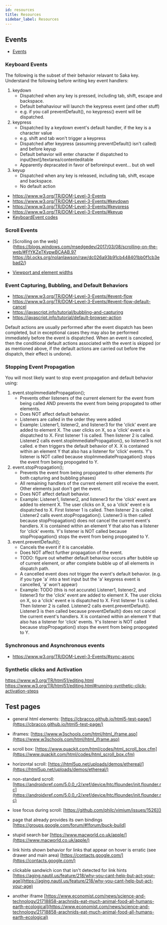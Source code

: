 ```yaml
---
id: resources
title: Resources
sidebar_label: Resources
---
```


## Events

* [Events](https://developer.mozilla.org/en-US/docs/Web/Events)

### Keyboard Events

The following is the subset of their behavior relavant to Saka key.
Understand the following before writing key event handlers:

1. keydown
    * Dispatched when any key is pressed, including tab, shift, escape and backspace.
    * Default behahaviour will launch the keypress event (and other stuff)
    * e.g. if you call preventDefault(), no keypress() event will be dispatched.
2. keypress
    * Dispatched by a keydown event's default handler, if the key is a character value
    * e.g. shift and tab won't trigger a keypress
    * Dispatched after keypress (assuming preventDefault() isn't called) and before keyup
    * Default behavior will enter character if dispatched to input[text]/textarea/contenteditable
    * Apparently depracated in favor of beforeinput event... but oh well
3. keyup
    * Dispatched when any key is released, including tab, shift, escape and backspace.
    * No default action

* https://www.w3.org/TR/DOM-Level-3-Events
* https://www.w3.org/TR/DOM-Level-3-Events/#keydown
* https://www.w3.org/TR/DOM-Level-3-Events/#keypress
* https://www.w3.org/TR/DOM-Level-3-Events/#keyup
* [KeyboardEvent codes](https://www.w3.org/TR/uievents-code/)

### Scroll Events

* [Scrolling on the web](https://blogs.windows.com/msedgedev/2017/03/08/scrolling-on-the-web/#FfYKZeTKypwBCAAB.97
https://bl.ocks.org/nolanlawson/raw/dc026a93b91cb448401bb0f1cb3ebad2/)


* [Viewport and element widths](https://developer.mozilla.org/en-US/docs/Web/API/Element/clientWidth)

### Event Capturing, Bubbling, and Default Behaviors


* https://www.w3.org/TR/DOM-Level-3-Events/#event-flow
* https://www.w3.org/TR/DOM-Level-3-Events/#event-flow-default-cancel
* https://javascript.info/tutorial/bubbling-and-capturing
* https://javascript.info/tutorial/default-browser-action

Default actions are usually performed after the event dispatch has been completed, but in exceptional cases they may also be performed immediately before the event is dispatched.
When an event is canceled, then the conditional default actions associated with the event is skipped (or as mentioned above, if the default actions are carried out before the dispatch, their effect is undone).


### Stopping Event Propagation

You will most likely want to stop event propagation and default behavior using:
1. event.stopImmediatePropagation();
    * Prevents other listeners of the current element for the event from being called AND
      prevents the event from being propogated to other elements.
    * Does NOT affect default behavior.
    * Listeners are called in the order they were added
    * Example: Listener1, listener2, and listener3 for the 'click' event are added to element X.
      The user clicks on X, so a 'click' event e is dispatched to X. First listener 1 is called.
      Then listener 2 is called. Listener2 calls event.stopImmediatePropagation(), so listener3
      is not called. e then triggers the default behavior of X. X is contained within an element Y that also has a listener for 'click' events.
      Y's listener is NOT called because stopImmediatePropagation() stops the event from being
      propogated to Y.
2. event.stopPropagation();
    * Prevents the event from being propogated to other elements (for both capturing and bubbling phases)
    * All remaining handlers of the current element still receive the event. Other elements just don't
      get the event.
    * Does NOT affect default behavior.
    * Example: Listener1, listener2, and listener3 for the 'click' event are added to element X.
      The user clicks on X, so a 'click' event e is dispatched to X. First listener 1 is called.
      Then listener 2 is called. Listener2 calls event.stopPropagation(). Listener3 is then called
      because stopPropagation() does not cancel the current event's handlers. X is contained within
      an element Y that also has a listener for 'click' events. Y's listener is NOT called because
      stopPropagation() stops the event from being propogated to Y.
3. event.preventDefault();
    * Cancels the event if it is cancelable.
    * Does NOT affect further propagation of the event.
    * TODO: figure out whether default behaviour occurs after bubble up of current element, or after
            complete bubble up of all elements in dispatch path.
    * A cancelled event does not trigger the event's default behavior.
      (e.g. if you type 'a' into a text input but the 'a' keypress event is cancelled, 'a' won't appear)
    * Example: TODO (this is not accurate)
      Listener1, listener2, and listener3 for the 'click' event are added to element X.
      The user clicks on X, so a 'click' event e is dispatched to X. First listener 1 is called.
      Then listener 2 is called. Listener2 calls event.preventDefault(). Listener3 is then called
      because preventDefault() does not cancel the current event's handlers. X is contained within
      an element Y that also has a listener for 'click' events. Y's listener is NOT called because
      stopPropagation() stops the event from being propogated to Y.

### Synchronous and Asynchronous events

* https://www.w3.org/TR/DOM-Level-3-Events/#sync-async

### Synthetic clicks and Activation

https://www.w3.org/TR/html51/editing.html
https://www.w3.org/TR/html51/editing.html#running-synthetic-click-activation-steps


## Test pages

* general html elements: [https://cbracco.github.io/html5-test-page/](https://cbracco.github.io/html5-test-page/)

* iframes: [https://www.w3schools.com/html/html_iframe.asp](https://www.w3schools.com/html/html_iframe.asp)

* scroll box: [https://www.quackit.com/html/codes/html_scroll_box.cfm](https://www.quackit.com/html/codes/html_scroll_box.cfm)

* horizontal scroll: [https://html5up.net/uploads/demos/ethereal/](https://html5up.net/uploads/demos/ethereal/)

* non-standard scroll: [https://androidxref.com/5.0.0_r2/xref/device/htc/flounder/init.flounder.rc](https://androidxref.com/5.0.0_r2/xref/device/htc/flounder/init.flounder.rc)

* lose focus during scroll: [https://github.com/philc/vimium/issues/1526]()

* page that already provides its own bindings [https://groups.google.com/forum/#!forum/buck-build]

* stupid search bar [https://www.macworld.co.uk/apple/](https://www.macworld.co.uk/apple/)

* link hints shown behavior for links that appear on hover is erratic (see drawer and main area) [https://contacts.google.com/](https://contacts.google.com/)

* clickable sandwich icon that isn't detected for link hints [https://aging.nautil.us/feature/218/why-you-cant-help-but-act-your-age](https://aging.nautil.us/feature/218/why-you-cant-help-but-act-your-age)

* another iframe [https://www.economist.com/news/science-and-technology/21718858-arachnids-eat-much-animal-food-all-humans-earth-ecological](https://www.economist.com/news/science-and-technology/21718858-arachnids-eat-much-animal-food-all-humans-earth-ecological)

